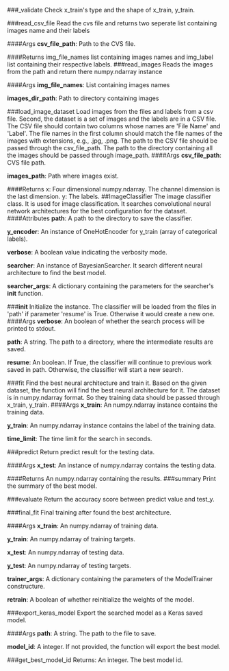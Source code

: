 ###_validate
Check x_train's type and the shape of x_train, y_train.

###read_csv_file
Read the cvs file and returns two seperate list containing images name and their labels

####Args
**csv_file_path**: Path to the CVS file.

####Returns
img_file_names list containing images names and img_label list containing their respective labels.
###read_images
Reads the images from the path and return there numpy.ndarray instance

####Args
**img_file_names**: List containing images names

**images_dir_path**: Path to directory containing images

###load_image_dataset
Load images from the files and labels from a csv file.
Second, the dataset is a set of images and the labels are in a CSV file. The CSV file should contain two columns whose names are 'File Name' and 'Label'. The file names in the first column should match the file names of the images with extensions, e.g., .jpg, .png. The path to the CSV file should be passed through the csv_file_path. The path to the directory containing all the images should be passed through image_path.
####Args
**csv_file_path**: CVS file path.

**images_path**: Path where images exist.

####Returns
x: Four dimensional numpy.ndarray. The channel dimension is the last dimension. y: The labels.
##ImageClassifier
The image classifier class.
It is used for image classification. It searches convolutional neural network architectures for the best configuration for the dataset.
####Attributes
**path**: A path to the directory to save the classifier.

**y_encoder**: An instance of OneHotEncoder for y_train (array of categorical labels).

**verbose**: A boolean value indicating the verbosity mode.

**searcher**: An instance of BayesianSearcher. It search different
    neural architecture to find the best model.

**searcher_args**: A dictionary containing the parameters for the searcher's __init__ function.

###__init__
Initialize the instance.
The classifier will be loaded from the files in 'path' if parameter 'resume' is True. Otherwise it would create a new one.
####Args
**verbose**: An boolean of whether the search process will be printed to stdout.

**path**: A string. The path to a directory, where the intermediate results are saved.

**resume**: An boolean. If True, the classifier will continue to previous work saved in path.
    Otherwise, the classifier will start a new search.

###fit
Find the best neural architecture and train it.
Based on the given dataset, the function will find the best neural architecture for it. The dataset is in numpy.ndarray format. So they training data should be passed through x_train, y_train.
####Args
**x_train**: An numpy.ndarray instance contains the training data.

**y_train**: An numpy.ndarray instance contains the label of the training data.

**time_limit**: The time limit for the search in seconds.

###predict
Return predict result for the testing data.

####Args
**x_test**: An instance of numpy.ndarray contains the testing data.

####Returns
An numpy.ndarray containing the results.
###summary
Print the summary of the best model.

###evaluate
Return the accuracy score between predict value and test_y.

###final_fit
Final training after found the best architecture.

####Args
**x_train**: An numpy.ndarray of training data.

**y_train**: An numpy.ndarray of training targets.

**x_test**: An numpy.ndarray of testing data.

**y_test**: An numpy.ndarray of testing targets.

**trainer_args**: A dictionary containing the parameters of the ModelTrainer constructure.

**retrain**: A boolean of whether reinitialize the weights of the model.

###export_keras_model
Export the searched model as a Keras saved model.

####Args
**path**: A string. The path to the file to save.

**model_id**: A integer. If not provided, the function will export the best model.

###get_best_model_id
Returns: An integer. The best model id.

